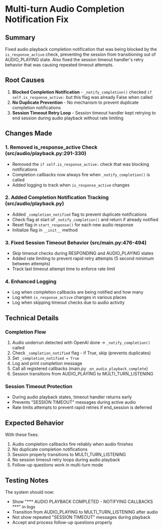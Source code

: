 # Multi-turn Audio Completion Notification Fix

## Summary

Fixed audio playback completion notification that was being blocked by the `is_response_active` check, preventing the session from transitioning out of AUDIO_PLAYING state. Also fixed the session timeout handler's retry behavior that was causing repeated timeout attempts.

## Root Causes

1. **Blocked Completion Notification** - `_notify_completion()` checked `if self.is_response_active:` but this flag was already False when called
2. **No Duplicate Prevention** - No mechanism to prevent duplicate completion notifications
3. **Session Timeout Retry Loop** - Session timeout handler kept retrying to end session during audio playback without rate limiting

## Changes Made

### 1. Removed is_response_active Check (src/audio/playback.py:291-330)
- Removed the `if self.is_response_active:` check that was blocking notifications
- Completion callbacks now always fire when `_notify_completion()` is called
- Added logging to track when `is_response_active` changes

### 2. Added Completion Notification Tracking (src/audio/playback.py)
- Added `_completion_notified` flag to prevent duplicate notifications
- Check flag at start of `_notify_completion()` and return if already notified
- Reset flag in `start_response()` for each new audio response
- Initialize flag in `__init__` method

### 3. Fixed Session Timeout Behavior (src/main.py:476-494)
- Skip timeout checks during RESPONDING and AUDIO_PLAYING states
- Added rate limiting to prevent rapid retry attempts (5 second minimum between attempts)
- Track last timeout attempt time to enforce rate limit

### 4. Enhanced Logging
- Log when completion callbacks are being notified and how many
- Log when `is_response_active` changes in various places
- Log when skipping timeout checks due to audio activity

## Technical Details

### Completion Flow
1. Audio underrun detected with OpenAI done → `_notify_completion()` called
2. Check `_completion_notified` flag - if True, skip (prevents duplicates)
3. Set `_completion_notified = True`
4. Log and print completion message
5. Call all registered callbacks (main.py `_on_audio_playback_complete`)
6. Session transitions from AUDIO_PLAYING to MULTI_TURN_LISTENING

### Session Timeout Protection
- During audio playback states, timeout handler returns early
- Prevents "SESSION TIMEOUT" messages during active audio
- Rate limits attempts to prevent rapid retries if end_session is deferred

## Expected Behavior

With these fixes:
1. Audio completion callbacks fire reliably when audio finishes
2. No duplicate completion notifications
3. Session properly transitions to MULTI_TURN_LISTENING
4. No session timeout retry loops during audio playback
5. Follow-up questions work in multi-turn mode

## Testing Notes

The system should now:
- Show "*** AUDIO PLAYBACK COMPLETED - NOTIFYING CALLBACKS ***" in logs
- Transition from AUDIO_PLAYING to MULTI_TURN_LISTENING after audio
- Not show repeated "SESSION TIMEOUT" messages during playback
- Accept and process follow-up questions properly